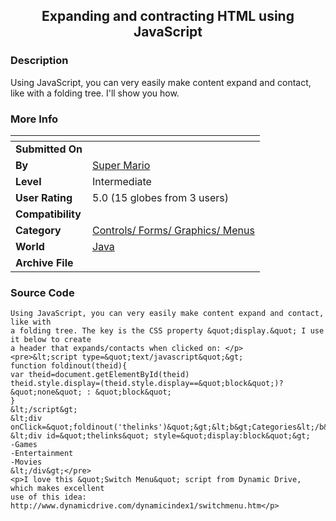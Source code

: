 ﻿<div align="center">

## Expanding and contracting HTML using JavaScript


</div>

### Description

Using JavaScript, you can very easily make content expand and contact, like with a folding tree. I'll show you how.
 
### More Info
 


<span>             |<span>
---                |---
**Submitted On**   |
**By**             |[Super Mario](https://github.com/Planet-Source-Code/PSCIndex/blob/master/ByAuthor/super-mario.md)
**Level**          |Intermediate
**User Rating**    |5.0 (15 globes from 3 users)
**Compatibility**  |
**Category**       |[Controls/ Forms/ Graphics/ Menus](https://github.com/Planet-Source-Code/PSCIndex/blob/master/ByCategory/controls-forms-graphics-menus__2-59.md)
**World**          |[Java](https://github.com/Planet-Source-Code/PSCIndex/blob/master/ByWorld/java.md)
**Archive File**   |[](https://github.com/Planet-Source-Code/super-mario-expanding-and-contracting-html-using-javascript__2-4128/archive/master.zip)





### Source Code

```
Using JavaScript, you can very easily make content expand and contact, like with
a folding tree. The key is the CSS property &quot;display.&quot; I use it below to create
a header that expands/contacts when clicked on: </p>
<pre>&lt;script type=&quot;text/javascript&quot;&gt;
function foldinout(theid){
var theid=document.getElementById(theid)
theid.style.display=(theid.style.display==&quot;block&quot;)? &quot;none&quot; : &quot;block&quot;
}
&lt;/script&gt;
&lt;div onClick=&quot;foldinout('thelinks')&quot;&gt;&lt;b&gt;Categories&lt;/b&gt;&lt;/div&gt;
&lt;div id=&quot;thelinks&quot; style=&quot;display:block&quot;&gt;
-Games
-Entertainment
-Movies
&lt;/div&gt;</pre>
<p>I love this &quot;Switch Menu&quot; script from Dynamic Drive, which makes excellent
use of this idea: http://www.dynamicdrive.com/dynamicindex1/switchmenu.htm</p>
```

